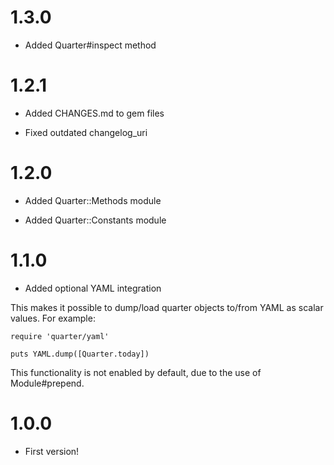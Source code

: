 # 1.3.0

* Added Quarter#inspect method

# 1.2.1

* Added CHANGES.md to gem files

* Fixed outdated changelog_uri

# 1.2.0

* Added Quarter::Methods module

* Added Quarter::Constants module

# 1.1.0

* Added optional YAML integration

This makes it possible to dump/load quarter objects to/from YAML as scalar values. For example:

    require 'quarter/yaml'

    puts YAML.dump([Quarter.today])

This functionality is not enabled by default, due to the use of Module#prepend.

# 1.0.0

* First version!
